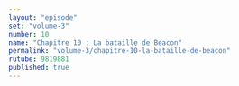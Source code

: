 ```yaml
---
layout: "episode"
set: "volume-3"
number: 10
name: "Chapitre 10 : La bataille de Beacon"
permalink: "volume-3/chapitre-10-la-bataille-de-beacon"
rutube: 9819881
published: true
---
```

